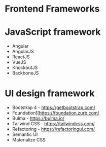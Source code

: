 Frontend Frameworks
===================

# JavaScript framework

- Angular
- AngularJS
- ReactJS
- VueJS
- KnockoutJS
- BackboneJS

# UI design framework

- Bootstrap 4 - https://getbootstrap.com/
- Foundation][https://foundation.zurb.com/
- Bulma - https://bulma.io/
- Tailwind CSS - https://tailwindcss.com/
- Refactoring - https://refactoringui.com/
- Semantic UI
- Materialize CSS
